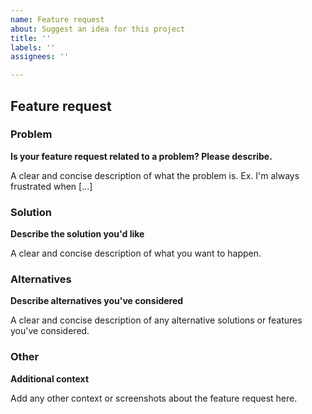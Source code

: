 ```yaml
---
name: Feature request
about: Suggest an idea for this project
title: ''
labels: ''
assignees: ''

---
```


## Feature request

### Problem

**Is your feature request related to a problem? Please describe.**

A clear and concise description of what the problem is. Ex. I'm always frustrated when [...]

### Solution

**Describe the solution you'd like**

A clear and concise description of what you want to happen.

### Alternatives

**Describe alternatives you've considered**

A clear and concise description of any alternative solutions or features you've considered.

### Other

**Additional context**

Add any other context or screenshots about the feature request here.
